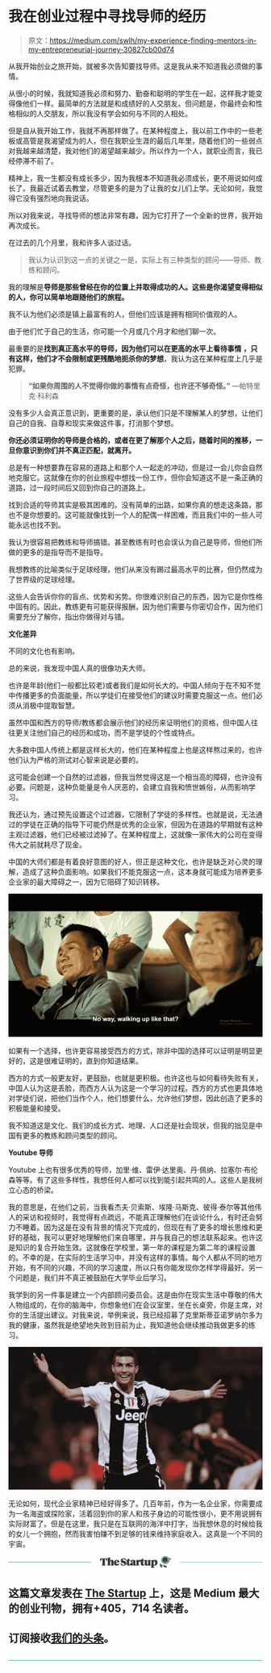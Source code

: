 # 我在创业过程中寻找导师的经历

> 原文：<https://medium.com/swlh/my-experience-finding-mentors-in-my-entrepreneurial-journey-30827cb00d74>

从我开始创业之旅开始，就被多次告知要找导师。这是我从来不知道我必须做的事情。

从很小的时候，我就知道我必须和努力、勤奋和聪明的学生在一起，这样我才能变得像他们一样。最简单的方法就是和成绩好的人交朋友。但问题是，你最终会和性格相似的人交朋友，所以我没有学会如何与不同的人相处。

但是自从我开始工作，我就不再那样做了。在某种程度上，我以前工作中的一些老板或高管是我渴望成为的人，但在我职业生涯的最后几年里，随着他们的一些弱点对我越来越清楚，我对他们的渴望越来越少。所以作为一个人，就职业而言，我已经停滞不前了。

精神上，我一生都没有成长多少，因为我根本不知道我必须成长，更不用说如何成长了。我最近试着去教堂，尽管更多的是为了让我的女儿们上学。无论如何，我觉得它没有强烈地向我说话。

所以对我来说，寻找导师的想法非常有趣，因为它打开了一个全新的世界，我开始再次成长。

在过去的几个月里，我和许多人谈过话。

> 我认为认识到这一点的关键之一是，实际上有三种类型的顾问——导师、教练和顾问。

我的理解是**导师是那些曾经在你的位置上并取得成功的人。这些是你渴望变得相似的人，你可以简单地跟随他们的旅程。**

我不认为他们必须是镇上最富有的人，但他们应该是拥有相同价值观的人。

由于他们忙于自己的生活，你可能一个月或几个月才和他们聊一次。

最重要的是**找到真正高水平的导师，因为他们可以在更高的水平上看待事情** **，只有这样，他们才不会限制或更残酷地扼杀你的梦想**，我认为这在某种程度上几乎是犯罪。

> **“如果你周围的人不觉得你做的事情有点奇怪，也许还不够奇怪。”** —帕特里克·科利森

没有多少人会真正意识到，更重要的是，承认他们只是不理解某人的梦想，让他们自己的自我、自尊和现实来做这件事，打消那个梦想。

**你还必须证明你的导师是合格的，或者在更了解那个人之后，随着时间的推移，一旦你意识到你们并不真正匹配，就离开。**

总是有一种想要靠在容易的道路上和那个人一起走的冲动，但是过一会儿你会自然地克服它。这就像在你的创业旅程中想找一份工作，但你会知道这不是一条正确的道路，过一段时间后又回到你自己的道路上。

找到合适的导师其实是极其困难的。没有简单的出路，如果你真的想走这条路，那也不是你想要的。这可能就像找到一个人的配偶一样困难，而且我们中的一些人可能永远也找不到。

我认为很容易把教练和导师搞错。甚至教练有时也会误认为自己是导师，但他们所做的更多的是指导而不是指导。

我想教练的比喻类似于足球经理，他们从来没有踢过最高水平的比赛，但仍然成为了世界级的足球经理。

这些人会告诉你你的盲点、优势和劣势。你很难识别自己的东西，因为它是你性格中固有的。因此，教练更有可能获得报酬，因为他们需要与你密切合作，因为他们需要充分了解你，指出你做得对与错。

**文化差异**

不同的文化也有影响。

总的来说，我发现中国人真的很像功夫大师。

也许是年龄(他们一般都比较老)或者我们是如何长大的。中国人倾向于在不知不觉中传播更多的负面能量，所以学徒们在接受他们的建议时需要克服这一点。他们必须从消极中提取智慧。

虽然中国和西方的导师/教练都会展示他们的经历来证明他们的资格，但中国人往往更关注他们自己的经历和成功，而不是学徒的个性或特点。

大多数中国人传统上都是这样长大的，他们在某种程度上也是这样熬过来的，也许他们认为严格的测试对心智来说是必要的。

这可能会创建一个自然的过滤器，但我当然觉得这是一个相当高的障碍，也许没有必要。问题是，这种负能量是令人厌恶的，会建立自我和愤世嫉俗，从而影响学习。

我还认为，通过预先设置这个过滤器，它限制了学徒的多样性。也就是说，无法通过的学徒在正确的指导下可能仍然是优秀的企业家，但因为在道路的早期就有这种主观过滤器，他们已经被过滤掉了。在某种程度上，这就像一家伟大的公司在变得伟大之前就耗尽了现金。

中国的大师们都是有着良好意图的好人，但正是这种文化，也许是缺乏对心灵的理解，造成了这种负面影响。如果我们不能克服这一点，这本身就可能成为培养更多企业家的最大障碍之一，因为它阻碍了知识转移。

![](img/0765dee6a8da722b946bbeac0cb0af5f.png)

如果有一个选择，也许更容易接受西方的方式，除非中国的选择可以证明是明显更好的，这是很难证明的，直到你知道结果。

西方的方式一般更友好，更鼓励，也就是更积极。也许这也与如何看待失败有关，中国人认为这是丢脸，而西方人认为这是一个学习的过程。西方的方式也更具体地对学徒们说，把他们当作个人，他们想要什么，允许他们梦想，因此创造了更多的积极能量和接受。

我不知道这是文化、我们的成长方式、地理、人口还是社会现状，但我的拙见是中国有更多的教练和顾问类型的顾问。

**Youtube 导师**

Youtube 上也有很多优秀的导师，加里·维、雷伊·达里奥、丹·佩纳、拉塞尔·布伦森等等。有了这些多样性，我想任何人都可以找到能引起共鸣的人。这些人是我树立心态的桥梁。

我的意思是，在他们之前，当我看杰夫·贝索斯、埃隆·马斯克、彼得·泰尔等其他伟人的采访和视频时，我觉得有点疏远，不能真正理解他们在谈论什么，有时还会努力不睡着。因为这是在没有背景的情况下完成的，但现在有了更多的增长思维和更好的基础，我可以更好地理解他们来自哪里，并与我自己的想法联系起来。也许这是知识的复合开始生效。这就像在学校里，第一年的课程是为第二年的课程设置的。不幸的是，在实际的生活学习中，并没有这样的事情。每个人都从不同的地方开始，有不同的兴趣，不同的学习速度，所以只有你能发现你怎样学得最好。另一个问题是，我们并不真正被鼓励在大学毕业后学习。

我学到的另一件事是建立一个内部顾问委员会。这是由你在现实生活中尊敬的伟大人物组成的，在你的脑海中，你想象他们在会议室里，坐在长桌旁，你是主席，对你的生活提出建议。对我来说，举例来说，我已经招募了克里斯蒂亚诺罗纳尔多为我的健康，虽然我是绝望地失败到目前为止，我知道他会继续推动我做更多的练习。

![](img/a167c5e7aba6ae391085f72f99d942c0.png)

无论如何，现代企业家精神已经好得多了。几百年前，作为一名企业家，你需要成为一名海盗或探险家，活着回到你的家人和孩子身边的可能性很小，更不用说拥有实际财富了。但是在这里，我只是在互联网的海洋中打字，当我想休息的时候给我的女儿一个拥抱，然而我害怕赚不到足够的钱来维持家庭收入。这真是一个不同的宇宙。

[![](img/308a8d84fb9b2fab43d66c117fcc4bb4.png)](https://medium.com/swlh)

## 这篇文章发表在 [The Startup](https://medium.com/swlh) 上，这是 Medium 最大的创业刊物，拥有+405，714 名读者。

## 订阅接收[我们的头条](http://growthsupply.com/the-startup-newsletter/)。

[![](img/b0164736ea17a63403e660de5dedf91a.png)](https://medium.com/swlh)